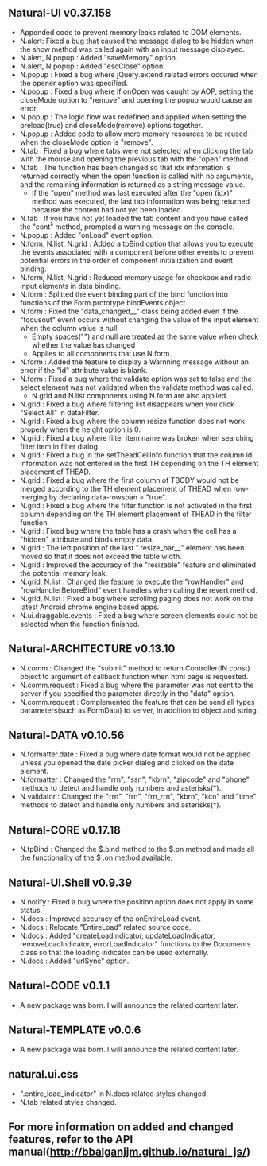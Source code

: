 ## Natural-UI v0.37.158
 * Appended code to prevent memory leaks related to DOM elements.
 * N.alert: Fixed a bug that caused the message dialog to be hidden when the show method was called again with an input message displayed.
 * N.alert, N.popup : Added "saveMemory" option.
 * N.alert, N.popup : Added "escClose" option.
 * N.popup : Fixed a bug where jQuery.extend related errors occured when the opener option was specified.
 * N.popup : Fixed a bug where if onOpen was caught by AOP, setting the closeMode option to "remove" and opening the popup would cause an error.
 * N.popup : The logic flow was redefined and applied when setting the preload(true) and closeMode(remove) options together.
 * N.popup : Added code to allow more memory resources to be reused when the closeMode option is "remove".
 * N.tab : Fixed a bug where tabs were not selected when clicking the tab with the mouse and opening the previous tab with the "open" method.
 * N.tab : The function has been changed so that idx information is returned correctly when the open function is called with no arguments, and the remaining information is returned as a string message value.
   * If the "open" method was last executed after the "open (idx)" method was executed, the last tab information was being returned because the content had not yet been loaded.
 * N.tab : If you have not yet loaded the tab content and you have called the "cont" method, prompted a warning message on the console.
 * N.popup : Added "onLoad" event option.
 * N.form, N.list, N.grid : Added a tpBind option that allows you to execute the events associated with a component before other events to prevent potential errors in the order of component initialization and event binding.
 * N.form, N.list, N.grid : Reduced memory usage for checkbox and radio input elements in data binding.
 * N.form : Splitted the event binding part of the bind function into functions of the Form.prototype.bindEvents object.
 * N.form : Fixed the "data_changed__" class being added even if the "focusout" event occurs without changing the value of the input element when the column value is null.
   * Empty spaces("") and null are treated as the same value when check whether the value has changed
   * Applies to all components that use N.form.
 * N.form : Added the feature to display a Warnning message without an error if the "id" attribute value is blank.
 * N.form : Fixed a bug where the validate option was set to false and the select element was not validated when the validate method was called.
   * N.grid and N.list components using N.form are also applied.
 * N.grid : Fixed a bug where filtering list disappears when you click "Select All" in dataFilter.
 * N.grid : Fixed a bug where the column resize function does not work properly when the height option is 0.
 * N.grid : Fixed a bug where filter item name was broken when searching filter item in filter dialog.
 * N.grid : Fixed a bug in the setTheadCellInfo function that the column id information was not entered in the first TH depending on the TH element placement of THEAD.
 * N.grid : Fixed a bug where the first column of TBODY would not be merged according to the TH element placement of THEAD when row-merging by declaring data-rowspan = "true".
 * N.grid : Fixed a bug where the filter function is not activated in the first column depending on the TH element placement of THEAD in the filter function.
 * N.grid : Fixed bug where the table has a crash when the cell has a "hidden" attribute and binds empty data.
 * N.grid : The left position of the last ".resize_bar__" element has been moved so that it does not exceed the table width.
 * N.grid : Improved the accuracy of the "resizable" feature and eliminated the potential memory leak.  
 * N.grid, N.list : Changed the feature to execute the "rowHandler" and "rowHandlerBeforeBind" event handlers when calling the revert method.
 * N.grid, N.list : Fixed a bug where scrolling paging does not work on the latest Android chrome engine based apps. 
 * N.ui.draggable.events : Fixed a bug where screen elements could not be selected when the function finished.
 
## Natural-ARCHITECTURE v0.13.10
 * N.comm : Changed the "submit" method to return Controller(IN.const) object to argument of callback function when html page is requested.  
 * N.comm.request : Fixed a bug where the parameter was not sent to the server if you specified the parameter directly in the "data" option.
 * N.comm.request : Complemented the feature that can be send all types parameters(such as FormData) to server, in addition to object and string.
 
## Natural-DATA v0.10.56
 * N.formatter.date : Fixed a bug where date format would not be applied unless you opened the date picker dialog and clicked on the date element.
 * N.formatter : Changed the "rrn", "ssn", "kbrn", "zipcode" and "phone" methods to detect and handle only numbers and asterisks(*).
 * N.validator : Changed the "rrn", "frn", "frn_rrn", "kbrn", "kcn" and "time" methods to detect and handle only numbers and asterisks(*).
 
## Natural-CORE v0.17.18
 * N.tpBind : Changed the $.bind method to the $.on method and made all the functionality of the $ .on method available.

## Natural-UI.Shell v0.9.39
 * N.notify : Fixed a bug where the position option does not apply in some status.
 * N.docs : Improved accuracy of the onEntireLoad event.
 * N.docs : Relocate "EntireLoad" related source code.
 * N.docs : Added "createLoadIndicator, updateLoadIndicator, removeLoadIndicator, errorLoadIndicator" functions to the Documents class so that the loading indicator can be used externally.
 * N.docs : Added "urlSync" option.

## Natural-CODE v0.1.1
 * A new package was born. I will announce the related content later.

## Natural-TEMPLATE v0.0.6
 * A new package was born. I will announce the related content later.

## natural.ui.css
 * ".entire_load_indicator" in N.docs related styles changed.
 * N.tab related styles changed.

## For more information on added and changed features, refer to the API manual(http://bbalganjjm.github.io/natural_js/)